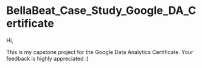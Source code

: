 # BellaBeat_Case_Study_Google_DA_Certificate
Hi, 

This is my capstone project for the Google Data Analytics Certificate. Your feedback is highly appreciated :) 
